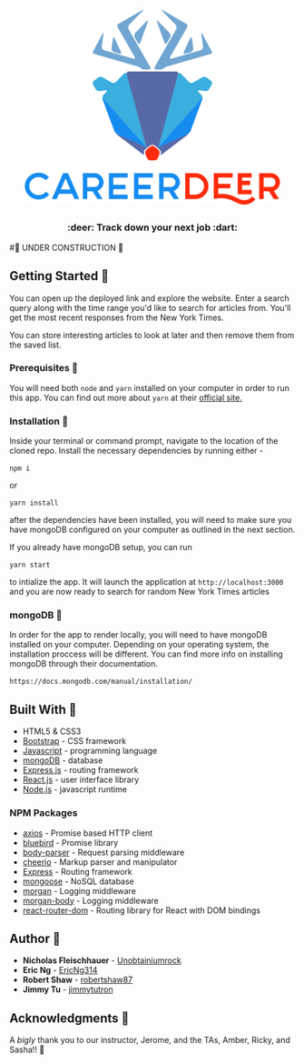 <h1 align="center">
  <img src="careerdeer-logo.svg" alt="career deer" width="450"></a>
</h1>

<h3 align="center">:deer: Track down your next job :dart: </h3>

#:construction: UNDER CONSTRUCTION :construction:

## Getting Started :evergreen_tree:

You can open up the deployed link and explore the website. Enter a search query along with the time range you'd like to search for articles from. You'll get the most recent responses from the New York Times.

You can store interesting articles to look at later and then remove them from the saved list.

### Prerequisites :open_file_folder:
You will need both `node` and `yarn` installed on your computer in order to run this app. You can find out more about `yarn` at their [official site.](https://yarnpkg.com/lang/en/docs/install/)

### Installation :file_folder:
Inside your terminal or command prompt, navigate to the location of the cloned repo. Install the necessary dependencies by running either - 
```
npm i
```
or
```
yarn install
```
after the dependencies have been installed, you will need to make sure you have mongoDB configured on your computer as outlined in the next section.

If you already have mongoDB setup, you can run
```
yarn start
```
to intialize the app. It will launch the application at `http://localhost:3000` and you are now ready to search for random New York Times articles

### mongoDB :herb:
In order for the app to render locally, you will need to have mongoDB installed on your computer. Depending on your operating system, the installation proccess will be different. You can find more info on installing mongoDB through their documentation.
```
https://docs.mongodb.com/manual/installation/
```

## Built With :seedling:
* HTML5 & CSS3
* [Bootstrap](https://getbootstrap.com/) - CSS framework
* [Javascript](https://www.javascript.com/) - programming language
* [mongoDB](https://www.mongodb.com/) - database
* [Express.js](https://expressjs.com/) - routing framework
* [React.js](https://reactjs.org/) - user interface library
* [Node.js](https://nodejs.org/en/) - javascript runtime

### NPM Packages
* [axios](https://www.npmjs.com/package/axios) - Promise based HTTP client
* [bluebird](https://www.npmjs.com/package/bluebird) - Promise library
* [body-parser](https://www.npmjs.com/package/body-parser) - Request parsing middleware
* [cheerio](https://www.npmjs.com/package/cheerio) - Markup parser and manipulator
* [Express](https://www.npmjs.com/package/express) - Routing framework
* [mongoose](https://www.npmjs.com/package/mongoose) - NoSQL database
* [morgan](https://www.npmjs.com/package/morgan) - Logging middleware
* [morgan-body](https://www.npmjs.com/package/morgan-body) - Logging middleware
* [react-router-dom](https://www.npmjs.com/package/react-router-dom) - Routing library for React with DOM bindings


## Author :key:
* **Nicholas Fleischhauer** - [Unobtainiumrock](https://github.com/Unobtainiumrock)
* **Eric Ng** - [EricNg314](https://github.com/EricNg314)
* **Robert Shaw** - [robertshaw87](https://github.com/robertshaw87)
* **Jimmy Tu** - [jimmytutron](https://github.com/jimmytutron)


## Acknowledgments :pray:
A _bigly_ thank you to our instructor, Jerome, and the TAs, Amber, Ricky, and Sasha!!  :grimacing:
